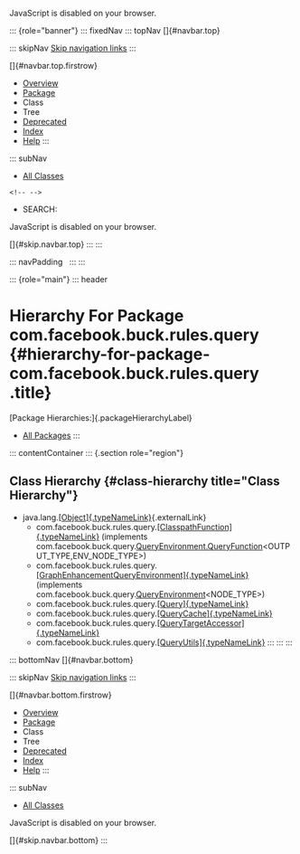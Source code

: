 <div>

JavaScript is disabled on your browser.

</div>

::: {role="banner"}
::: fixedNav
::: topNav
[]{#navbar.top}

::: skipNav
[Skip navigation links](#skip.navbar.top "Skip navigation links")
:::

[]{#navbar.top.firstrow}

-   [Overview](../../../../../index.html)
-   [Package](package-summary.html)
-   Class
-   Tree
-   [Deprecated](../../../../../deprecated-list.html)
-   [Index](../../../../../index-all.html)
-   [Help](../../../../../help-doc.html)
:::

::: subNav
-   [All Classes](../../../../../allclasses.html)

```{=html}
<!-- -->
```
-   SEARCH:

<div>

<div>

JavaScript is disabled on your browser.

</div>

</div>

[]{#skip.navbar.top}
:::
:::

::: navPadding
 
:::
:::

::: {role="main"}
::: header
# Hierarchy For Package com.facebook.buck.rules.query {#hierarchy-for-package-com.facebook.buck.rules.query .title}

[Package Hierarchies:]{.packageHierarchyLabel}

-   [All Packages](../../../../../overview-tree.html)
:::

::: contentContainer
::: {.section role="region"}
## Class Hierarchy {#class-hierarchy title="Class Hierarchy"}

-   java.lang.[[Object]{.typeNameLink}](http://docs.oracle.com/javase/7/docs/api/java/lang/Object.html?is-external=true "class or interface in java.lang"){.externalLink}
    -   com.facebook.buck.rules.query.[[ClasspathFunction]{.typeNameLink}](ClasspathFunction.html "class in com.facebook.buck.rules.query")
        (implements
        com.facebook.buck.query.[QueryEnvironment.QueryFunction](../../query/QueryEnvironment.QueryFunction.html "interface in com.facebook.buck.query")\<OUTPUT_TYPE,​ENV_NODE_TYPE\>)
    -   com.facebook.buck.rules.query.[[GraphEnhancementQueryEnvironment]{.typeNameLink}](GraphEnhancementQueryEnvironment.html "class in com.facebook.buck.rules.query")
        (implements
        com.facebook.buck.query.[QueryEnvironment](../../query/QueryEnvironment.html "interface in com.facebook.buck.query")\<NODE_TYPE\>)
    -   com.facebook.buck.rules.query.[[Query]{.typeNameLink}](Query.html "class in com.facebook.buck.rules.query")
    -   com.facebook.buck.rules.query.[[QueryCache]{.typeNameLink}](QueryCache.html "class in com.facebook.buck.rules.query")
    -   com.facebook.buck.rules.query.[[QueryTargetAccessor]{.typeNameLink}](QueryTargetAccessor.html "class in com.facebook.buck.rules.query")
    -   com.facebook.buck.rules.query.[[QueryUtils]{.typeNameLink}](QueryUtils.html "class in com.facebook.buck.rules.query")
:::
:::
:::

::: bottomNav
[]{#navbar.bottom}

::: skipNav
[Skip navigation links](#skip.navbar.bottom "Skip navigation links")
:::

[]{#navbar.bottom.firstrow}

-   [Overview](../../../../../index.html)
-   [Package](package-summary.html)
-   Class
-   Tree
-   [Deprecated](../../../../../deprecated-list.html)
-   [Index](../../../../../index-all.html)
-   [Help](../../../../../help-doc.html)
:::

::: subNav
-   [All Classes](../../../../../allclasses.html)

<div>

<div>

JavaScript is disabled on your browser.

</div>

</div>

[]{#skip.navbar.bottom}
:::
